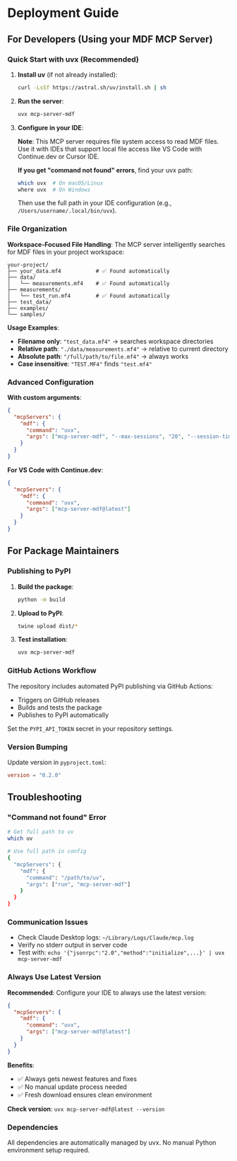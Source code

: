 # Deployment Guide

## For Developers (Using your MDF MCP Server)

### Quick Start with uvx (Recommended)

1. **Install uv** (if not already installed):
   ```bash
   curl -LsSf https://astral.sh/uv/install.sh | sh
   ```

2. **Run the server**:
   ```bash
   uvx mcp-server-mdf
   ```

3. **Configure in your IDE**:
   
   **Note**: This MCP server requires file system access to read MDF files. Use it with IDEs that support local file access like VS Code with Continue.dev or Cursor IDE.

   **If you get "command not found" errors**, find your uvx path:
   ```bash
   which uvx  # On macOS/Linux
   where uvx  # On Windows
   ```
   Then use the full path in your IDE configuration (e.g., `/Users/username/.local/bin/uvx`).

### File Organization

**Workspace-Focused File Handling**: The MCP server intelligently searches for MDF files in your project workspace:

```
your-project/
├── your_data.mf4           # ✅ Found automatically
├── data/
│   └── measurements.mf4    # ✅ Found automatically  
├── measurements/
│   └── test_run.mf4        # ✅ Found automatically
├── test_data/
├── examples/
└── samples/
```

**Usage Examples**:
- **Filename only**: `"test_data.mf4"` → searches workspace directories
- **Relative path**: `"./data/measurements.mf4"` → relative to current directory
- **Absolute path**: `"/full/path/to/file.mf4"` → always works
- **Case insensitive**: `"TEST.MF4"` finds `"test.mf4"`

### Advanced Configuration

**With custom arguments**:
```json
{
  "mcpServers": {
    "mdf": {
      "command": "uvx", 
      "args": ["mcp-server-mdf", "--max-sessions", "20", "--session-timeout", "7200"]
    }
  }
}
```

**For VS Code with Continue.dev**:
```json
{
  "mcpServers": {
    "mdf": {
      "command": "uvx",
      "args": ["mcp-server-mdf@latest"]
    }
  }
}
```

## For Package Maintainers

### Publishing to PyPI

1. **Build the package**:
   ```bash
   python -m build
   ```

2. **Upload to PyPI**:
   ```bash
   twine upload dist/*
   ```

3. **Test installation**:
   ```bash
   uvx mcp-server-mdf
   ```

### GitHub Actions Workflow

The repository includes automated PyPI publishing via GitHub Actions:
- Triggers on GitHub releases
- Builds and tests the package
- Publishes to PyPI automatically

Set the `PYPI_API_TOKEN` secret in your repository settings.

### Version Bumping

Update version in `pyproject.toml`:
```toml
version = "0.2.0"
```

## Troubleshooting

### "Command not found" Error
```bash
# Get full path to uv
which uv

# Use full path in config
{
  "mcpServers": {
    "mdf": {
      "command": "/path/to/uv",
      "args": ["run", "mcp-server-mdf"]
    }
  }
}
```

### Communication Issues
- Check Claude Desktop logs: `~/Library/Logs/Claude/mcp.log`
- Verify no stderr output in server code
- Test with: `echo '{"jsonrpc":"2.0","method":"initialize",...}' | uvx mcp-server-mdf`

### Always Use Latest Version

**Recommended**: Configure your IDE to always use the latest version:

```json
{
  "mcpServers": {
    "mdf": {
      "command": "uvx",
      "args": ["mcp-server-mdf@latest"]
    }
  }
}
```

**Benefits**:
- ✅ Always gets newest features and fixes
- ✅ No manual update process needed
- ✅ Fresh download ensures clean environment

**Check version**: `uvx mcp-server-mdf@latest --version`

### Dependencies
All dependencies are automatically managed by uvx. No manual Python environment setup required.